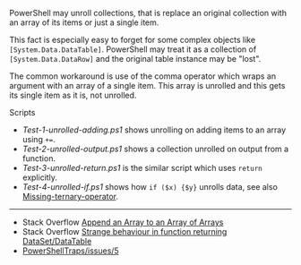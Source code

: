 
PowerShell may unroll collections, that is replace an original collection with
an array of its items or just a single item.

This fact is especially easy to forget for some complex objects like
`[System.Data.DataTable]`. PowerShell may treat it as a collection of
`[System.Data.DataRow]` and the original table instance may be "lost".

The common workaround is use of the comma operator which wraps an argument with
an array of a single item. This array is unrolled and this gets its single item
as it is, not unrolled.

Scripts

- *Test-1-unrolled-adding.ps1* shows unrolling on adding items to an array using `+=`.
- *Test-2-unrolled-output.ps1* shows a collection unrolled on output from a function.
- *Test-3-unrolled-return.ps1* is the similar script which uses `return` explicitly.
- *Test-4-unrolled-if.ps1* shows how `if ($x) {$y}` unrolls data, see also [Missing-ternary-operator](../Missing-ternary-operator).

---

- Stack Overflow [Append an Array to an Array of Arrays](http://stackoverflow.com/q/6157179/323582)
- Stack Overflow [Strange behaviour in function returning DataSet/DataTable](http://stackoverflow.com/q/1918190/323582)
- [PowerShellTraps/issues/5](https://github.com/nightroman/PowerShellTraps/issues/5)
